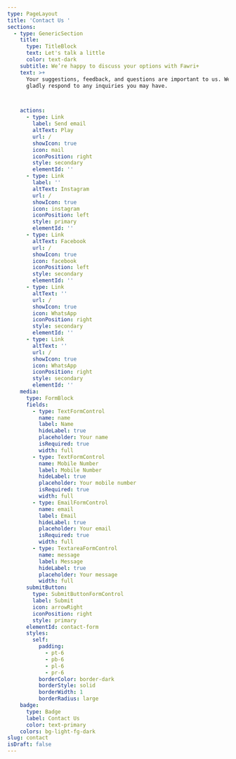 ```yaml
---
type: PageLayout
title: 'Contact Us '
sections:
  - type: GenericSection
    title:
      type: TitleBlock
      text: Let's talk a little
      color: text-dark
    subtitle: We’re happy to discuss your options with Fawri+
    text: >+
      Your suggestions, feedback, and questions are important to us. We will
      gladly respond to any inquiries you may have.



    actions:
      - type: Link
        label: Send email
        altText: Play
        url: /
        showIcon: true
        icon: mail
        iconPosition: right
        style: secondary
        elementId: ''
      - type: Link
        label: ''
        altText: Instagram
        url: /
        showIcon: true
        icon: instagram
        iconPosition: left
        style: primary
        elementId: ''
      - type: Link
        altText: Facebook
        url: /
        showIcon: true
        icon: facebook
        iconPosition: left
        style: secondary
        elementId: ''
      - type: Link
        altText: ''
        url: /
        showIcon: true
        icon: WhatsApp
        iconPosition: right
        style: secondary
        elementId: ''
      - type: Link
        altText: ''
        url: /
        showIcon: true
        icon: WhatsApp
        iconPosition: right
        style: secondary
        elementId: ''
    media:
      type: FormBlock
      fields:
        - type: TextFormControl
          name: name
          label: Name
          hideLabel: true
          placeholder: Your name
          isRequired: true
          width: full
        - type: TextFormControl
          name: Mobile Number
          label: Mobile Number
          hideLabel: true
          placeholder: Your mobile number
          isRequired: true
          width: full
        - type: EmailFormControl
          name: email
          label: Email
          hideLabel: true
          placeholder: Your email
          isRequired: true
          width: full
        - type: TextareaFormControl
          name: message
          label: Message
          hideLabel: true
          placeholder: Your message
          width: full
      submitButton:
        type: SubmitButtonFormControl
        label: Submit
        icon: arrowRight
        iconPosition: right
        style: primary
      elementId: contact-form
      styles:
        self:
          padding:
            - pt-6
            - pb-6
            - pl-6
            - pr-6
          borderColor: border-dark
          borderStyle: solid
          borderWidth: 1
          borderRadius: large
    badge:
      type: Badge
      label: Contact Us
      color: text-primary
    colors: bg-light-fg-dark
slug: contact
isDraft: false
---
```

